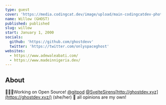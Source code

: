 ```yaml
---
type: guest
cover: 'https://media.codingcat.dev/image/upload/main-codingcatdev-photo/podcast-guest/onlyspaceghost'
name: Willow (GHOST)
published: published
slug: willow
start: January 1, 2000
socials:
  github: 'https://github.com/ghostdevv'
  twitter: 'https://twitter.com/onlyspaceghost'
websites:
  - https://www.adewaleabati.com/
  - https://www.madeinnigeria.dev/
---
```


## About

🧙🏼‍♀️Working on Open Source! [@gitpod](https://twitter.com/gitpod) [@SvelteSirens](https://twitter.com/SvelteSirens)[http://ghostdev.xyz](https://ghostdev.xyz/) (she/her) 🎃 all opinions are my own!

